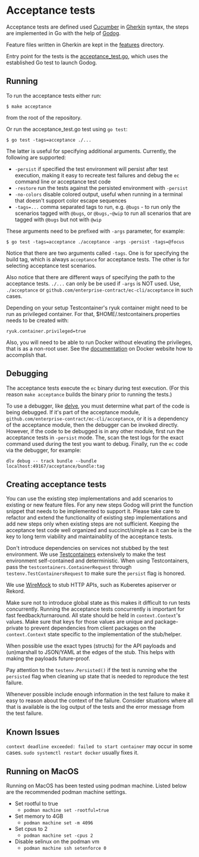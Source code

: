 # Acceptance tests

Acceptance tests are defined used [Cucumber](https://cucumber.io/) in
[Gherkin](https://cucumber.io/docs/gherkin/) syntax, the steps are implemented
in Go with the help of [Godog](https://github.com/cucumber/godog/).

Feature files written in Gherkin are kept in the [features](../../features/)
directory.

Entry point for the tests is the [acceptance_test.go](acceptance_test.go), which
uses the established Go test to launch Godog.

## Running

To run the acceptance tests either run:

    $ make acceptance

from the root of the repository.

Or run the acceptance_test.go test using `go test`:

    $ go test -tags=acceptance ./...

The latter is useful for specifying additional arguments. Currently, the
following are supported:

  * `-persist` if specified the test environment will persist after test
    execution, making it easy to recreate test failures and debug the `ec`
    command line or acceptance test code
  * `-restore` run the tests against the persisted environment with `-persist`
  * `-no-colors` disable colored output, useful when running in a terminal that
    doesn't support color escape sequences
  * `-tags=...` comma separated tags to run, e.g. `@bugs` - to run only the
    scenarios tagged with `@bugs`, or `@bugs,~@wip` to run all scenarios that
    are tagged with `@bugs` but not with `@wip`

These arguments need to be prefixed with `-args` parameter, for example:

    $ go test -tags=acceptance ./acceptance -args -persist -tags=@focus

Notice that there are two arguments called `-tags`. One is for specifying the
build tag, which is always `acceptance` for acceptance tests. The other is for
selecting acceptance test scenarios.

Also notice that there are different ways of specifying the path to the
acceptance tests. `./...` can only be be used if `-args` is NOT used. Use,
`./acceptance` or `github.com/enterprise-contract/ec-cli/acceptance`
in such cases.

Depending on your setup Testcontainer's ryuk container might need to be run as
privileged container. For that, $HOME/.testcontainers.properties needs to be
created with:

    ryuk.container.privileged=true

Also, you will need to be able to run Docker without elevating the privileges,
that is as a non-root user. See the
[documentation](https://docs.docker.com/engine/install/linux-postinstall/) on
Docker website how to accomplish that.

## Debugging

The acceptance tests execute the `ec` binary during test execution. (For this
reason `make acceptance` builds the binary prior to running the tests.)

To use a debugger, like [delve](https://github.com/go-delve/delve), you must
determine what part of the code is being debugged. If it's part of the
acceptance module, `github.com/enterprise-contract/ec-cli/acceptance`, or
it is a dependency of the acceptance module, then the debugger can be invoked
directly. However, if the code to be debugged is in any other module, first
run the acceptance tests in `-persist` mode. The, scan the test logs for the
exact command used during the test you want to debug. Finally, run the `ec` code
via the debugger, for example:

    dlv debug -- track bundle --bundle localhost:49167/acceptance/bundle:tag

## Creating acceptance tests

You can use the existing step implementations and add scenarios to existing or
new feature files. For any new steps Godog will print the function snippet that
needs to be implemented to support it. Please take care to refactor and extend
the functionality of existing step implementations and add new steps only when
existing steps are not sufficient. Keeping the acceptance test code well
organized and succinct/simple as it can be is the key to long term viability
and maintainablity of the acceptance tests.

Don't introduce dependencies on services not stubbed by the test environment.
We use [Testcontainers](https://www.testcontainers.org/) extensively to make
the test environment self-contained and deterministic. When using
Testcontainers, pass the `testcontainers.ContainerRequest` through
`testenv.TestContainersRequest` to make sure the `persist` flag is honored.

We use [WireMock](https://wiremock.org/) to stub HTTP APIs, such as Kuberetes
apiserver or Rekord.

Make sure not to introduce global state as this makes it difficult to run tests
concurrently. Running the acceptance tests concurrently is important for fast
feedback/turnaround. All state should be held in `context.Context`'s values.
Make sure that keys for those values are unique and package-private to prevent
dependencies from client packages on the `context.Context` state specific to
the implementation of the stub/helper.

When possible use the exact types (structs) for the API payloads and
(un)marshall to JSON/YAML at the edges of the stub. This helps with making the
payloads future-proof.

Pay attention to the `testenv.Persisted()` if the test is running whe the
`persisted` flag when cleaning up state that is needed to reproduce the test
failure.

Whenever possible include enough information in the test failure to make it
easy to reason about the context of the failure. Consider situations where
all that is available is the log output of the tests and the error message
from the test failure.

## Known Issues

`context deadline exceeded: failed to start container` may occur in some
cases. `sudo systemctl restart docker` usually fixes it.

## Running on MacOS
Running on MacOS has been tested using podman machine. Listed below are the recommended
podman machine settings.
* Set rootful to true
  * `podman machine set -rootful=true`
* Set memory to 4GB
  * `podman machine set -m 4096`
* Set cpus to 2
  * `podman machine set -cpus 2`
* Disable selinux on the podman vm
  * `podman machine ssh setenforce 0`
